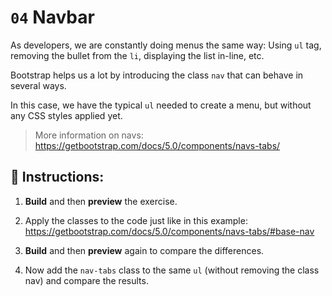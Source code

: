 # `04` Navbar

As developers, we are constantly doing menus the same way: Using `ul` tag, removing the bullet from the `li`, displaying the list in-line, etc.

Bootstrap helps us a lot by introducing the class `nav` that can behave in several ways.

In this case, we have the typical `ul` needed to create a menu, but without any CSS styles applied yet.

> More information on navs: https://getbootstrap.com/docs/5.0/components/navs-tabs/


## 📝 Instructions:

1. **Build** and then **preview** the exercise.

2. Apply the classes to the code just like in this example: https://getbootstrap.com/docs/5.0/components/navs-tabs/#base-nav

3. **Build** and then **preview** again to compare the differences.

4. Now add the `nav-tabs` class to the same `ul` (without removing the class nav) and compare the results.
